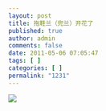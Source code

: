 ```yaml
---
layout: post
title: 拖鞋兰（兜兰）开花了
published: true
author: admin
comments: false
date: 2011-05-06 07:05:47
tags: [ ]
categories: [ ]
permalink: "1231"
---
```

![][1]

 [1]: http://xujianian.com/jx/blog/UploadFiles/2011-5/56405911.jpg